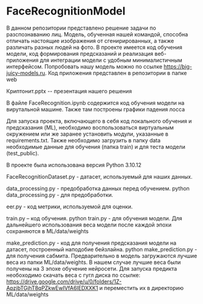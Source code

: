 <h1>FaceRecognitionModel</h1>

В данном репозитории представлено решение задачи по разспознаванию лиц. Модель, обученная нашей командой, способна отличать настоящие изображения от сгенирированных, а также различать разных людей на фото. В проекте имеется код обучения модели, код формирования предсказаний и реализация веб-приложения для интеграции модели с удобным минималистичным интерфейсом. Попробовать нашу модель можно по ссылке https://big-juicy-models.ru. Код приложения представлен в репозитории в папке web

Криптонит.pptx -- презентация нашего решения

В файле FaceRecognition.ipynb содержится код обучения модели на вирутальной машине. Также там построены графики падения лосса

Для запуска проекта, включающего в себя код локального обучения и предсказания (ML), необходимо воспользоваться виртуальным окружением или же заранее установить модули, указанные в requirements.txt. Также необходимо загрузить в папку data необходимые данные для обучения (папка train) и для теста модели (test_public).

В проекте была использована версия Python 3.10.12

FaceRecognitionDataset.py - датасет, используемый для наших данных.

data_processing.py - предобработка данных перед обучением. python data_processing.py - для предобработки.

eer.py - код метрики, используемой для оценки.

train.py – код обучения. python train.py - для обучения модели. Для дальнейшего использования веса модели после каждой эпохи сохраняются в ML/data/weights

make_prediction.py - код для получения предсказания модели на датасет, построенный наподобие бейзлайна. python make_prediction.py - для получения сабмита. Предварительно в модель загружаются лучшие веса из папки ML/data/weights. В нашем случае лучшие веса были получены на 3 эпохе обучение нейросети. Для запуска предикта необоходимо скачать веса с гугл диска по ссылке: https://drive.google.com/drive/u/0/folders/1Z-ApzjbTGjhT8qPZkwEwIVfA6IEDXXK1 и переместить их в директорию ML/data/weights

